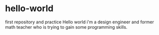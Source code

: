 # hello-world
first repository and practice
Hello world i'm a design engineer and former math teacher who is trying to gain some programming skills. 
